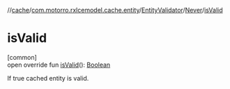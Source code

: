 //[cache](../../../../index.md)/[com.motorro.rxlcemodel.cache.entity](../../index.md)/[EntityValidator](../index.md)/[Never](index.md)/[isValid](is-valid.md)

# isValid

[common]\
open override fun [isValid](is-valid.md)(): [Boolean](https://kotlinlang.org/api/latest/jvm/stdlib/kotlin/-boolean/index.html)

If true cached entity is valid.
